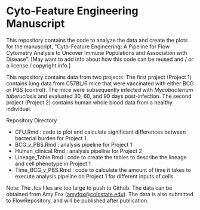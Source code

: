 # Cyto-Feature Engineering Manuscript

This repository contains the code to analyze the data and create the plots for the manuscript, "Cyto-Feature Engineering: A Pipeline for Flow Cytometry Analysis to Uncover Immune Populations and Association with Disease". [May want to add info about how this code can be reused and / or a license / copyright info.]

This repository contains data from two projects: The first project (Project 1) contains lung data from C57BL/6 mice that were vaccinated with either BCG or PBS (control). The mice were subsequently infected with *Mycobacterium tuberuclosis* and evaluated 30, 60, and 90 days post-infection. The second project (Project 2) contains human whole blood data from a healthy individual.

Repository Directory

- CFU.Rmd : code to plot and calculate significant differences between bacterial burden for Project 1
- BCG_v_PBS.Rmd : analysis pipeline for Project 1
- Human_clinical.Rmd : analysis pipeline for Project 2
- Lineage_Table.Rmd : code to create the tables to describe the lineage and cell phenotype in Project 1
- Time_BCG_v_PBS.Rmd : code to calculate the amount of time it takes to execute analysis pipeline on Project 1 for different inputs of cells

Note: The .fcs files are too large to push to Github. The data can be obtained from Amy Fox (amyfox@colostate.edu). The data is also submitted to FlowRepository, and will be published after publication. 
